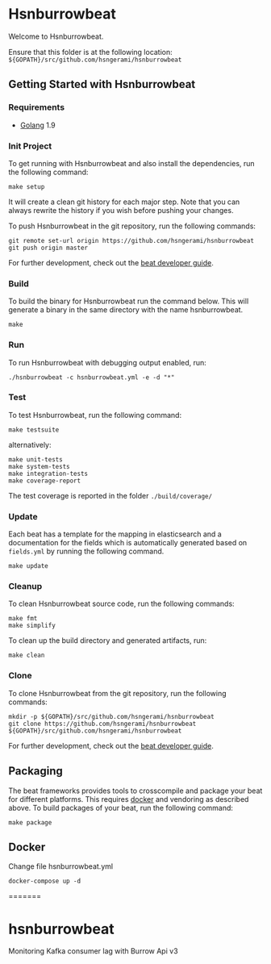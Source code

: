 # Hsnburrowbeat

Welcome to Hsnburrowbeat.

Ensure that this folder is at the following location:
`${GOPATH}/src/github.com/hsngerami/hsnburrowbeat`

## Getting Started with Hsnburrowbeat

### Requirements

* [Golang](https://golang.org/dl/) 1.9

### Init Project
To get running with Hsnburrowbeat and also install the
dependencies, run the following command:

```
make setup
```

It will create a clean git history for each major step. Note that you can always rewrite the history if you wish before pushing your changes.

To push Hsnburrowbeat in the git repository, run the following commands:

```
git remote set-url origin https://github.com/hsngerami/hsnburrowbeat
git push origin master
```

For further development, check out the [beat developer guide](https://www.elastic.co/guide/en/beats/libbeat/current/new-beat.html).

### Build

To build the binary for Hsnburrowbeat run the command below. This will generate a binary
in the same directory with the name hsnburrowbeat.

```
make
```


### Run

To run Hsnburrowbeat with debugging output enabled, run:

```
./hsnburrowbeat -c hsnburrowbeat.yml -e -d "*"
```


### Test

To test Hsnburrowbeat, run the following command:

```
make testsuite
```

alternatively:
```
make unit-tests
make system-tests
make integration-tests
make coverage-report
```

The test coverage is reported in the folder `./build/coverage/`

### Update

Each beat has a template for the mapping in elasticsearch and a documentation for the fields
which is automatically generated based on `fields.yml` by running the following command.

```
make update
```


### Cleanup

To clean  Hsnburrowbeat source code, run the following commands:

```
make fmt
make simplify
```

To clean up the build directory and generated artifacts, run:

```
make clean
```


### Clone

To clone Hsnburrowbeat from the git repository, run the following commands:

```
mkdir -p ${GOPATH}/src/github.com/hsngerami/hsnburrowbeat
git clone https://github.com/hsngerami/hsnburrowbeat ${GOPATH}/src/github.com/hsngerami/hsnburrowbeat
```


For further development, check out the [beat developer guide](https://www.elastic.co/guide/en/beats/libbeat/current/new-beat.html).


## Packaging

The beat frameworks provides tools to crosscompile and package your beat for different platforms. This requires [docker](https://www.docker.com/) and vendoring as described above. To build packages of your beat, run the following command:

```
make package
```

## Docker
Change file hsnburrowbeat.yml
```
docker-compose up -d
```
=======
# hsnburrowbeat
Monitoring Kafka consumer lag with Burrow Api v3
